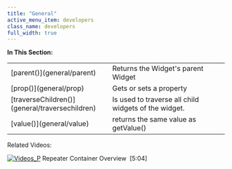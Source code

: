 ```yaml
---
title: "General"
active_menu_item: developers
class_name: developers
full_width: true
---
```



**In This Section:**

<table>
<tr>
<td width="162">
[parent()](general/parent)

</td>
<td width="21">
</td>
<td width="697">
Returns the Widget's parent Widget

</td>
</tr>
<tr>
<td width="162">
[prop()](general/prop)

</td>
<td width="21">
</td>
<td width="697">
Gets or sets a property

</td>
</tr>
<tr>
<td width="162">
[traverseChildren()](general/traversechildren)

</td>
<td width="21">
</td>
<td width="697">
Is used to traverse all child widgets of the widget.

</td>
</tr>
<tr>
<td width="162">
[value()](general/value)

</td>
<td width="21">
</td>
<td width="697">
returns the same value as getValue()

</td>
</tr>
</table>
Related Videos:

[![Videos\_P](/img/docs/videos_p.png)](http://www.youtube.com/v/3rAyD-f30ic?autoplay=1&hd=1&fs=1&showsearch=0&rel=0&) Repeater Container Overview  [5:04]
